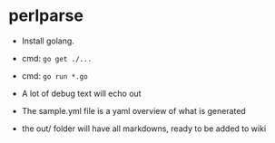 # perlparse

* Install golang.
* cmd: `go get ./...`
* cmd: `go run *.go`

* A lot of debug text will echo out
* The sample.yml file is a yaml overview of what is generated
* the out/ folder will have all markdowns, ready to be added to wiki